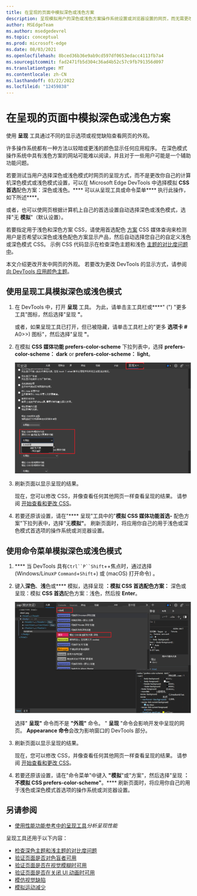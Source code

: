 ```yaml
---
title: 在呈现的页面中模拟深色或浅色方案
description: 呈现模拟用户的深色或浅色方案操作系统设置或浏览器设置的网页，而无需更改你自己的计算机设置。  将 CSS 媒体查询与 DevTools 呈现选项一起用于 prefers-color-scheme。
author: MSEdgeTeam
ms.author: msedgedevrel
ms.topic: conceptual
ms.prod: microsoft-edge
ms.date: 08/03/2021
ms.openlocfilehash: 8bced36b36e9ab9cd597df0653edacc4113fb7a4
ms.sourcegitcommit: fad2471fb5d304c36ad4b52c57c9fb791356d097
ms.translationtype: MT
ms.contentlocale: zh-CN
ms.lasthandoff: 03/22/2022
ms.locfileid: "12459838"
---
```

# <a name="emulate-dark-or-light-schemes-in-the-rendered-page"></a>在呈现的页面中模拟深色或浅色方案

使用 **呈现** 工具通过不同的显示选项或视觉缺陷查看网页的外观。

许多操作系统都有一种方法以较暗或更浅的颜色显示任何应用程序。  在深色模式操作系统中具有浅色方案的网站可能难以阅读，并且对于一些用户可能是一个辅助功能问题。

若要测试当用户选择深色或浅色模式时网页的呈现方式，而不是更改你自己的计算机深色模式或浅色模式设置，可以在 Microsoft Edge DevTools 中选择模拟 **CSS 首选**配色方案：深色或浅色。****  可以从呈现工具或命令菜单**** 执行此操作，如下所述****。

或者，也可以使网页根据计算机上自己的首选设置自动选择深色或浅色模式，选择"无 **模拟**"（默认设置）。

若要指定用于浅色和深色方案 CSS，请使用首选配色 [方案](https://developer.mozilla.org/docs/Web/CSS/@media/prefers-color-scheme) CSS 媒体查询来检测用户是否希望以深色或浅色配色方案显示产品，然后自动选择您自己的自定义浅色或深色模式 CSS。  示例 CSS 代码显示在检查深色主题和浅色 [主题的对比度问题中](test-dark-mode.md)。

本文介绍更改开发中网页的外观。  若要改为更改 DevTools 的显示方式，请参阅 [向 DevTools 应用颜色主题](../customize/theme.md)。


<!-- ====================================================================== -->
## <a name="emulating-dark-or-light-mode-using-the-rendering-tool"></a>使用呈现工具模拟深色或浅色模式

1. 在 DevTools 中，打开 **呈现** 工具。  为此，请单击主工具栏或****" (") "更多工具"图标，然后选择"呈现 **"**。

   或者，如果呈现工具已打开，但已被隐藏，请单击工具栏上的"更多 **选项卡 #** A0>>) 图标"，然后选择"呈现 **"**。

1. 在模拟 **CSS 媒体功能 prefers-color-scheme** 下拉列表中，选择 **prefers-color-scheme： dark** or **prefers-color-scheme： light**。

   ![使用呈现工具模拟深色或浅色模式。](../media/css-elements-styles-qs-simulated-light-mode.msft.png)

1. 刷新页面以显示呈现的结果。

   现在，您可以修改 CSS，并像查看任何其他网页一样查看呈现的结果。  请参阅 [开始查看和更改 CSS](../css/index.md)。

1. 若要还原该设置，请在"**** 呈现"工具中的"**模拟 CSS 媒体功能首选-** 配色方案"下拉列表中，选择"无**模拟"**。  刷新页面时，将应用你自己的用于浅色或深色模式首选项的操作系统或浏览器设置。


<!-- ====================================================================== -->
## <a name="emulating-dark-or-light-mode-using-the-command-menu"></a>使用命令菜单模拟深色或浅色模式

1. **** 当 DevTools 具有`Ctrl``P``Shift`++焦点时，通过选择 (Windows/Linux`P` `Command`+`Shift`+) 或 (macOS) 打开命令) 。

1. 键入**深色**、**浅**色或**** 模拟，选择呈现 **：模拟 CSS 首选配色方案：** 深色或呈现：模拟 **CSS 首选**配色方案：浅色，然后按 **Enter**。

   ![使用命令菜单上的"呈现：模拟 CSS 首选配色方案"命令模拟深色或浅色模式。](../media/css-console-command-menu-rendering.msft.png)

   选择" **呈现"** 命令而不是 **"外观"** 命令。  " **呈现** "命令会影响开发中呈现的网页。  **Appearance 命令**会改为影响窗口的 DevTools 部分。

1. 刷新页面以显示呈现的结果。

   现在，您可以修改 CSS，并像查看任何其他网页一样查看呈现的结果。  请参阅 [开始查看和更改 CSS](../css/index.md)。

1. 若要还原该设置，请在"命令菜单"中键入 **"模拟**"或"方案"，然后选择"呈现 **：不模拟 CSS prefers-color-scheme"**。****  刷新页面时，将应用你自己的用于浅色或深色模式首选项的操作系统或浏览器设置。


<!-- ====================================================================== -->
## <a name="see-also"></a>另请参阅

* [使用性能功能参考中的呈现工具](../evaluate-performance/reference.md#analyze-rendering-performance-with-the-rendering-tool)_分析呈现性能_

呈现工具还用于以下内容：

* [检查深色主题和浅主题的对比度问题](test-dark-mode.md)
* [验证页面是否对色盲者可用](test-color-blindness.md)
* [验证页面是否在视觉模糊时可用](test-blurred-vision.md)
* [验证页面是否在关闭 UI 动画时可用](test-reduced-ui-motion.md)
* [模仿视觉缺陷](emulate-vision-deficiencies.md)
* [模拟运动减少](reduced-motion-simulation.md)
